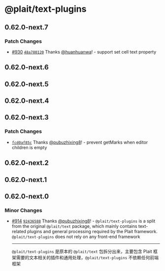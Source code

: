 # @plait/text-plugins

## 0.62.0-next.7

### Patch Changes

-   [#930](https://github.com/worktile/plait/pull/930) [`48a780120`](https://github.com/worktile/plait/commit/48a780120c4ed9d2106dc2e153fd30840a1953f2) Thanks [@huanhuanwa](https://github.com/huanhuanwa)! - support set cell text property

## 0.62.0-next.6

## 0.62.0-next.5

## 0.62.0-next.4

## 0.62.0-next.3

### Patch Changes

-   [`fcd0af85c`](https://github.com/worktile/plait/commit/fcd0af85c695b8ac52cd49388b663a15ce2f8cbf) Thanks [@pubuzhixing8](https://github.com/pubuzhixing8)! - prevent getMarks when editor children is empty

## 0.62.0-next.2

## 0.62.0-next.1

## 0.62.0-next.0

### Minor Changes

-   [#914](https://github.com/worktile/plait/pull/914) [`92436588`](https://github.com/worktile/plait/commit/92436588fa95557474c8ebc0c282330376622fb4) Thanks [@pubuzhixing8](https://github.com/pubuzhixing8)! - `@plait/text-plugins` is a split from the original `@plait/text` package, which mainly contains text-related plugins and general processing required by the Plait framework. `@plait/text-plugins` does not rely on any front-end framework

    ***

    `@plait/text-plugins` 是原本的 `@plait/text` 包拆分出来，主要包含 Plait 框架需要的文本相关的插件和通用处理，`@plait/text-plugins` 不依赖任何前端框架
